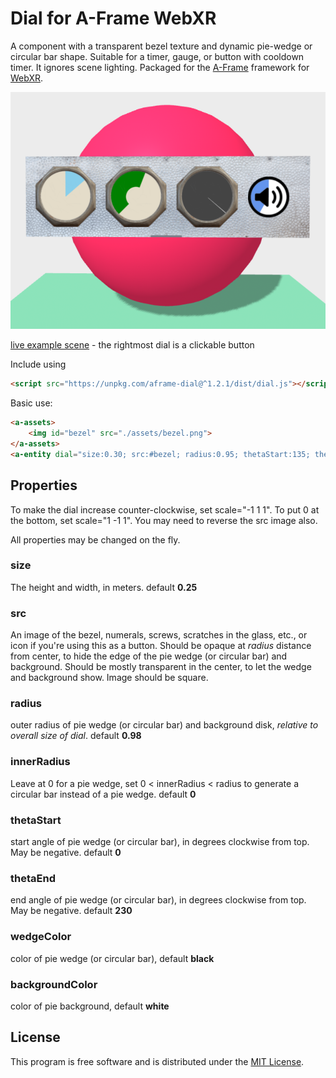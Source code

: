 # Dial for A-Frame WebXR

A component with a transparent bezel texture and dynamic pie-wedge or circular bar shape. Suitable for a timer, gauge, or button with cooldown timer.
It ignores scene lighting.
Packaged for the [A-Frame](https://aframe.io) framework for [WebXR](https://immersive-web.github.io/).

![sample screenshot](assets/dial-screenshot.png)

[live example scene](https://dougreeder.github.io/aframe-dial/example.html) - the rightmost dial is a clickable button


Include using
```html
<script src="https://unpkg.com/aframe-dial@^1.2.1/dist/dial.js"></script>
```


Basic use:
```html
<a-assets>
    <img id="bezel" src="./assets/bezel.png">
</a-assets>
<a-entity dial="size:0.30; src:#bezel; radius:0.95; thetaStart:135; thetaEnd:315;"></a-entity>
```

## Properties
To make the dial increase counter-clockwise, set scale="-1 1 1". To put 0 at the bottom, set scale="1 -1 1".  You may need to reverse the src image also.

All properties may be changed on the fly.

### size
The height and width, in meters.
default **0.25**

### src
An image of the bezel, numerals, screws, scratches in the glass, etc., or icon if you're using this as a button.
Should be opaque at *radius* distance from center, to hide the edge of the pie wedge (or circular bar) and background.
Should be mostly transparent in the center, to let the wedge and background show.
Image should be square.

### radius
outer radius of pie wedge (or circular bar) and background disk, *relative to overall size of dial*.  default **0.98**

### innerRadius
Leave at 0 for a pie wedge, set 0 < innerRadius < radius to generate a circular bar instead of a pie wedge.
default **0**

### thetaStart
start angle of pie wedge (or circular bar), in degrees clockwise from top. May be negative. default **0**

### thetaEnd
end angle of pie wedge (or circular bar), in degrees clockwise from top. May be negative. default **230**

### wedgeColor
color of pie wedge (or circular bar), default **black**

### backgroundColor
color of pie background, default **white**


## License

This program is free software and is distributed under the [MIT License](LICENSE).
